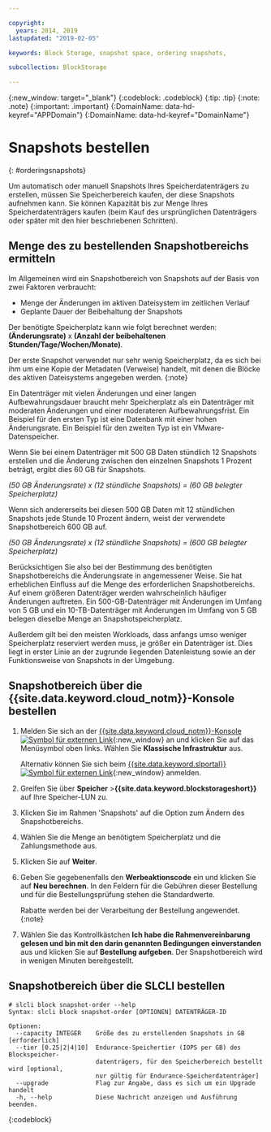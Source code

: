 ```yaml
---

copyright:
  years: 2014, 2019
lastupdated: "2019-02-05"

keywords: Block Storage, snapshot space, ordering snapshots,

subcollection: BlockStorage

---
```

{:new_window: target="_blank"}
{:codeblock: .codeblock} 
{:tip: .tip}
{:note: .note}
{:important: .important}
{:DomainName: data-hd-keyref="APPDomain"}
{:DomainName: data-hd-keyref="DomainName"}

# Snapshots bestellen
{: #orderingsnapshots}

Um automatisch oder manuell Snapshots Ihres Speicherdatenträgers zu erstellen, müssen Sie Speicherbereich kaufen, der diese Snapshots aufnehmen kann. Sie können Kapazität bis zur Menge Ihres Speicherdatenträgers kaufen (beim Kauf des ursprünglichen Datenträgers oder später mit den hier beschriebenen Schritten).

## Menge des zu bestellenden Snapshotbereichs ermitteln

Im Allgemeinen wird ein Snapshotbereich von Snapshots auf der Basis von zwei Faktoren verbraucht:
- Menge der Änderungen im aktiven Dateisystem im zeitlichen Verlauf
- Geplante Dauer der Beibehaltung der Snapshots  

Der benötigte Speicherplatz kann wie folgt berechnet werden: **(Änderungsrate)** x **(Anzahl der beibehaltenen Stunden/Tage/Wochen/Monate)**.

Der erste Snapshot verwendet nur sehr wenig Speicherplatz, da es sich bei ihm um eine Kopie der Metadaten (Verweise) handelt, mit denen die Blöcke des aktiven Dateisystems angegeben werden.
{:note}

Ein Datenträger mit vielen Änderungen und einer langen Aufbewahrungsdauer braucht mehr Speicherplatz als ein Datenträger mit moderaten Änderungen und einer moderateren Aufbewahrungsfrist. Ein Beispiel für den ersten Typ ist eine Datenbank mit einer hohen Änderungsrate. Ein Beispiel für den zweiten Typ ist ein VMware-Datenspeicher.

Wenn Sie bei einem Datenträger mit 500 GB Daten stündlich 12 Snapshots erstellen und die Änderung zwischen den einzelnen Snapshots 1 Prozent beträgt, ergibt dies 60 GB für Snapshots.

*(50 GB Änderungsrate) x (12 stündliche Snapshots) = (60 GB belegter Speicherplatz)*

Wenn sich andererseits bei diesen 500 GB Daten mit 12 stündlichen Snapshots jede Stunde 10 Prozent ändern, weist der verwendete Snapshotbereich 600 GB auf.

*(50 GB Änderungsrate) x (12 stündliche Snapshots) = (600 GB belegter Speicherplatz)*

Berücksichtigen Sie also bei der Bestimmung des benötigten Snapshotbereichs die Änderungsrate in angemessener Weise. Sie hat erheblichen Einfluss auf die Menge des erforderlichen Snapshotbereichs. Auf einem größeren Datenträger werden wahrscheinlich häufiger Änderungen auftreten. Ein 500-GB-Datenträger mit Änderungen im Umfang von 5 GB und ein 10-TB-Datenträger mit Änderungen im Umfang von 5 GB belegen dieselbe Menge an Snapshotspeicherplatz.

Außerdem gilt bei den meisten Workloads, dass anfangs umso weniger Speicherplatz reserviert werden muss, je größer ein Datenträger ist. Dies liegt in erster Linie an der zugrunde liegenden Datenleistung sowie an der Funktionsweise von Snapshots in der Umgebung.

## Snapshotbereich über die {{site.data.keyword.cloud_notm}}-Konsole bestellen

1. Melden Sie sich an der [{{site.data.keyword.cloud_notm}}-Konsole ![Symbol für externen Link](../../icons/launch-glyph.svg "Symbol für externen Link")](https://{DomainName}/catalog){:new_window} an und klicken Sie auf das Menüsymbol oben links. Wählen Sie **Klassische Infrastruktur** aus.

   Alternativ können Sie sich beim [{{site.data.keyword.slportal}} ![Symbol für externen Link](../../icons/launch-glyph.svg "Symbol für externen Link")](https://control.softlayer.com/){:new_window} anmelden.
2. Greifen Sie über **Speicher** >**{{site.data.keyword.blockstorageshort}}** auf Ihre Speicher-LUN zu.
2. Klicken Sie im Rahmen 'Snapshots' auf die Option zum Ändern des Snapshotbereichs.
3. Wählen Sie die Menge an benötigtem Speicherplatz und die Zahlungsmethode aus.
4. Klicken Sie auf **Weiter**.
5. Geben Sie gegebenenfalls den **Werbeaktionscode** ein und klicken Sie auf **Neu berechnen**. In den Feldern für die Gebühren dieser Bestellung und für die Bestellungsprüfung stehen die Standardwerte.

   Rabatte werden bei der Verarbeitung der Bestellung angewendet.
   {:note}
6. Wählen Sie das Kontrollkästchen **Ich habe die Rahmenvereinbarung gelesen und bin mit den darin genannten Bedingungen einverstanden** aus und klicken Sie auf **Bestellung aufgeben**. Der Snapshotbereich wird in wenigen Minuten bereitgestellt.

## Snapshotbereich über die SLCLI bestellen

```
# slcli block snapshot-order --help
Syntax: slcli block snapshot-order [OPTIONEN] DATENTRÄGER-ID

Optionen:
  --capacity INTEGER    Größe des zu erstellenden Snapshots in GB  [erforderlich]
  --tier [0.25|2|4|10]  Endurance-Speichertier (IOPS per GB) des Blockspeicher-
                        datenträgers, für den Speicherbereich bestellt wird [optional,
                        nur gültig für Endurance-Speicherdatenträger]
  --upgrade             Flag zur Angabe, dass es sich um ein Upgrade handelt
  -h, --help            Diese Nachricht anzeigen und Ausführung beenden.
```
{:codeblock}
